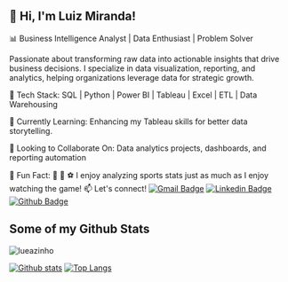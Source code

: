 ## 👋 Hi, I'm Luiz Miranda!
📊 Business Intelligence Analyst | Data Enthusiast | Problem Solver

Passionate about transforming raw data into actionable insights that drive business decisions. I specialize in data visualization, reporting, and analytics, helping organizations leverage data for strategic growth.

🔹 Tech Stack: SQL | Python | Power BI | Tableau | Excel | ETL | Data Warehousing

🔹 Currently Learning: Enhancing my Tableau skills for better data storytelling.

🔹 Looking to Collaborate On: Data analytics projects, dashboards, and reporting automation

🔹 Fun Fact: 🏀 🏈 ⚽  I enjoy analyzing sports stats just as much as I enjoy watching the game!
📫 Let's connect!
[![Gmail Badge](https://img.shields.io/badge/-luizmiranda@live.com-c14438?style=flat&logo=Gmail&logoColor=white&link=mailto:luizmiranda@live.com)](mailto:luizmiranda@live.com) 
[![Linkedin Badge](https://img.shields.io/badge/-https://www.linkedin.com/in/luizmiranda96/-0072b1?style=flat&logo=Linkedin&logoColor=white&link=https://www.linkedin.com/in/https://www.linkedin.com/in/luizmiranda96//)](https://www.linkedin.com/in/https://www.linkedin.com/in/luizmiranda96//) [![Github Badge](https://img.shields.io/badge/-lueazinho-grey?style=flat&logo=github&logoColor=white&link=https://github.com/lueazinho/)](https://www.github.com/lueazinho/) 
## Some of my Github Stats
<p align=left> <img src=https://komarev.com/ghpvc/?username=lueazinho alt=lueazinho /> </p>

[![Github stats](https://github-readme-stats.vercel.app/api?username=lueazinho&show_icons=true&include_all_commits=true)](https://github.com/lueazinho/github-readme-stats)
[![Top Langs](https://github-readme-stats.vercel.app/api/top-langs/?username=lueazinho&layout=compact)](https://github.com/lueazinho/github-readme-stats)
